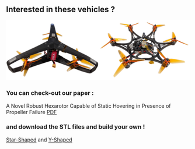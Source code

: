 <!--     pandoc -f markdown -t html index.md > index.html   -->

## Interested in these vehicles ?

<!-- ![Image](files/images/vehicles.png) -->

<img src="files/images/vehicles.png" style="width:800px;">



### You can check-out our paper :

A Novel Robust Hexarotor Capable of Static Hovering in Presence of Propeller Failure
[PDF](https://hal.archives-ouvertes.fr/hal-02970614)


### and download the STL files and build your own !

[Star-Shaped](https://github.com/mrtbrnz/RoBust/tree/main/hardware/STL_files/star-shaped) and [Y-Shaped](https://github.com/mrtbrnz/RoBust/tree/main/hardware/STL_files/y-shaped)

<!-- 
```markdown
Syntax highlighted code block

# Header 1
## Header 2
### Header 3

- Bulleted
- List

1. Numbered
2. List

**Bold** and _Italic_ and `Code` text

[Link](url) and ![Image](src)
``` -->
